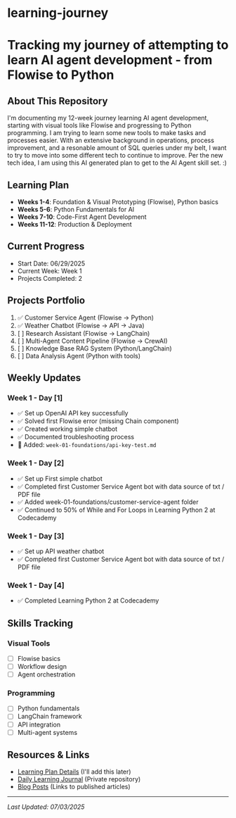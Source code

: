 # learning-journey
# Tracking my journey of attempting to learn AI agent development - from Flowise to Python

## About This Repository
I'm documenting my 12-week journey learning AI agent development, starting with visual tools like Flowise and progressing to Python programming. I am trying to learn some new tools to make tasks and processes easier. With an extensive background in operations, process improvement, and a resonable amount of SQL queries under my belt, I want to try to move into some different tech to continue to improve.  Per the new tech idea, I am using this AI generated plan to get to the AI Agent skill set. :)

## Learning Plan
- **Weeks 1-4**: Foundation & Visual Prototyping (Flowise), Python basics
- **Weeks 5-6**: Python Fundamentals for AI
- **Weeks 7-10**: Code-First Agent Development
- **Weeks 11-12**: Production & Deployment

## Current Progress
- Start Date: 06/29/2025
- Current Week: Week 1
- Projects Completed: 2

## Projects Portfolio
1. ✅ Customer Service Agent (Flowise → Python)
2. ✅ Weather Chatbot (Flowise → API -> Java)
3. [ ] Research Assistant (Flowise → LangChain)
4. [ ] Multi-Agent Content Pipeline (Flowise → CrewAI)
5. [ ] Knowledge Base RAG System (Python/LangChain)
6. [ ] Data Analysis Agent (Python with tools)

## Weekly Updates
### Week 1 - Day [1]
- ✅ Set up OpenAI API key successfully
- ✅ Solved first Flowise error (missing Chain component)
- ✅ Created working simple chatbot
- ✅ Documented troubleshooting process
- 📁 Added: `week-01-foundations/api-key-test.md`

### Week 1 - Day [2]
- ✅ Set up First simple chatbot
- ✅ Completed first Customer Service Agent bot with data source of txt / PDF file
- ✅ Added week-01-foundations/customer-service-agent folder
- ✅ Continued to 50% of While and For Loops in Learning Python 2 at Codecademy

### Week 1 - Day [3]
- ✅ Set up API weather chatbot
- ✅ Completed first Customer Service Agent bot with data source of txt / PDF file

### Week 1 - Day [4]
- ✅ Completed Learning Python 2 at Codecademy

## Skills Tracking
### Visual Tools
- [ ] Flowise basics
- [ ] Workflow design
- [ ] Agent orchestration

### Programming
- [ ] Python fundamentals
- [ ] LangChain framework
- [ ] API integration
- [ ] Multi-agent systems

## Resources & Links
- [Learning Plan Details](#) (I'll add this later)
- [Daily Learning Journal](#) (Private repository)
- [Blog Posts](#) (Links to published articles)

---
*Last Updated: 07/03/2025*
